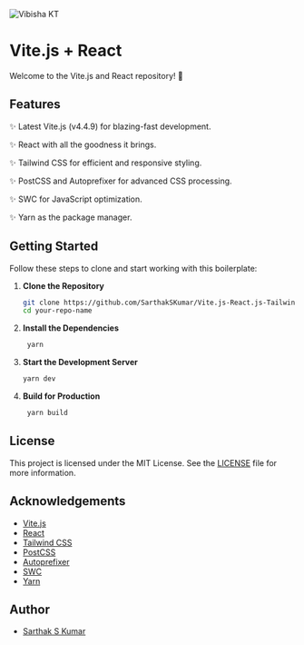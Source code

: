 <img src="banner.png" alt="Vibisha KT"></img>

# Vite.js + React

Welcome to the Vite.js and React repository! 🚀

## Features

✨ Latest Vite.js (v4.4.9) for blazing-fast development.

✨ React with all the goodness it brings.

✨ Tailwind CSS for efficient and responsive styling.

✨ PostCSS and Autoprefixer for advanced CSS processing.

✨ SWC for JavaScript optimization.

✨ Yarn as the package manager.

## Getting Started

Follow these steps to clone and start working with this boilerplate:

1. **Clone the Repository**

   ```bash
   git clone https://github.com/SarthakSKumar/Vite.js-React.js-Tailwind-Boilerplate.git
   cd your-repo-name
   ```

2. **Install the Dependencies**

   ```bash
    yarn
   ```

3. **Start the Development Server**

   ```bash
   yarn dev
   ```

4. **Build for Production**

   ```bash
    yarn build
   ```

## License

This project is licensed under the MIT License. See the [LICENSE](LICENSE) file for more information.

## Acknowledgements

- [Vite.js](https://vitejs.dev/)
- [React](https://reactjs.org/)
- [Tailwind CSS](https://tailwindcss.com/)
- [PostCSS](https://postcss.org/)
- [Autoprefixer](https://autoprefixer.github.io/)
- [SWC](https://swc.rs/)
- [Yarn](https://yarnpkg.com/)

## Author

- [Sarthak S Kumar](https://github.com/SarthakSKumar)
